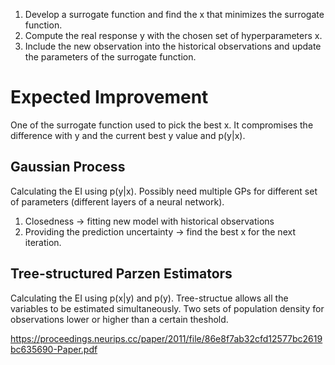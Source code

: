 1. Develop a surrogate function and find the x that minimizes the surrogate function. 
2. Compute the real response y with the chosen set of hyperparameters x.
3. Include the new observation into the historical observations and update the parameters of the surrogate function.  

# Expected Improvement

One of the surrogate function used to pick the best x. It compromises the difference with y and the current best y value and p(y|x).

## Gaussian Process

Calculating the EI using p(y|x). Possibly need multiple GPs for different set of parameters (different layers of a neural network). 

1. Closedness -> fitting new model with historical observations
2. Providing the prediction uncertainty -> find the best x for the next iteration.

## Tree-structured Parzen Estimators

Calculating the EI using p(x|y) and p(y). Tree-structue allows all the variables to be estimated simultaneously. Two sets of population density for observations lower or higher than a certain theshold. 

https://proceedings.neurips.cc/paper/2011/file/86e8f7ab32cfd12577bc2619bc635690-Paper.pdf
